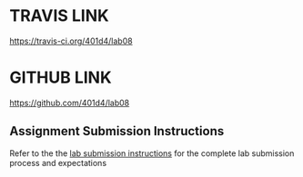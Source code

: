 # TRAVIS LINK
https://travis-ci.org/401d4/lab08
# GITHUB LINK
https://github.com/401d4/lab08
## Assignment Submission Instructions
Refer to the the [lab submission instructions](../../../reference/submission-instructions/labs/README.md) for the complete lab submission process and expectations
